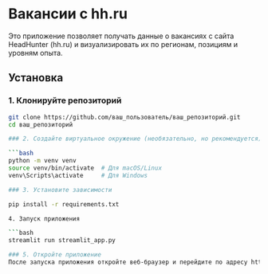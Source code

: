 # Вакансии с hh.ru

Это приложение позволяет получать данные о вакансиях с сайта HeadHunter (hh.ru) и визуализировать их по регионам, позициям и уровням опыта.

## Установка

### 1. Клонируйте репозиторий

```bash
git clone https://github.com/ваш_пользователь/ваш_репозиторий.git
cd ваш_репозиторий

### 2. Создайте виртуальное окружение (необязательно, но рекомендуется)

```bash
python -m venv venv
source venv/bin/activate  # Для macOS/Linux
venv\Scripts\activate     # Для Windows

### 3. Установите зависимости

pip install -r requirements.txt

4. Запуск приложения

```bash
streamlit run streamlit_app.py

### 5. Откройте приложение
После запуска приложения откройте веб-браузер и перейдите по адресу http://localhost:8501 для доступа к приложению.
